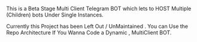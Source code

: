 This is a Beta Stage Multi Client Telegram BOT which lets to HOST Multiple (Children) bots Under Single Instances.

Currently this Project has been Left Out / UnMaintained . You can Use the Repo Architecture If You Wanna Code a Dynamic , MultiClient BOT. 
